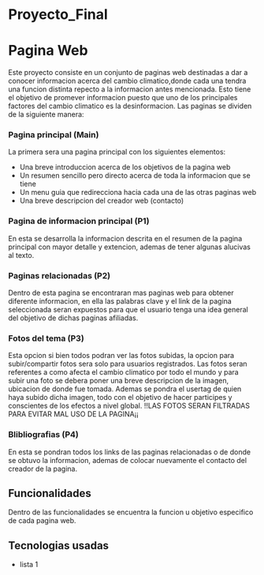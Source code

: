 # Proyecto_Final
# Pagina Web
Este proyecto consiste en un conjunto de paginas web destinadas a dar a conocer informacion acerca del cambio climatico,donde cada una tendra una funcion distinta repecto a la informacion antes mencionada.
Esto tiene el objetivo de promever informacion puesto que uno de los principales factores del cambio climatico es la desinformacion.
Las paginas se dividen de la siguiente manera:
### Pagina principal (Main)
La primera sera una pagina principal con los siguientes elementos:
- Una breve introduccion acerca de los objetivos de la pagina web
- Un resumen sencillo pero directo acerca de toda la informacion que se tiene
- Un menu guia que redirecciona hacia cada una de las otras paginas web
- Una breve descripcion del creador web (contacto)
### Pagina de informacion principal (P1)
En esta se desarrolla la informacion descrita en el resumen de la pagina principal con mayor detalle y extencion, ademas de tener algunas alucivas al texto.
### Paginas relacionadas (P2)
Dentro de esta pagina se encontraran mas paginas web para obtener diferente informacion, en ella las palabras clave y el link de la pagina seleccionada seran expuestos para que el usuario tenga una idea general del objetivo de dichas paginas afiliadas.
### Fotos del tema (P3)
Esta opcion si bien todos podran ver las fotos subidas, la opcion para subir/compartir fotos sera solo para usuarios registrados. Las fotos seran referentes a como afecta el cambio climatico por todo el mundo y para subir una foto se debera poner una breve descripcion de la imagen, ubicacion de donde fue tomada. Ademas se pondra el usertag de quien haya subido dicha imagen, todo con el objetivo de hacer participes y conscientes de los efectos a nivel global.
!!LAS FOTOS SERAN FILTRADAS PARA EVITAR MAL USO DE LA PAGINA¡¡
### Blibliografias (P4)
En esta se pondran todos los links de las paginas relacionadas o de donde se obtuvo la informacion, ademas de colocar nuevamente el contacto del creador de la pagina.
## Funcionalidades
Dentro de las funcionalidades se encuentra la funcion u objetivo especifico de cada pagina web.

## Tecnologias usadas
- lista 1
